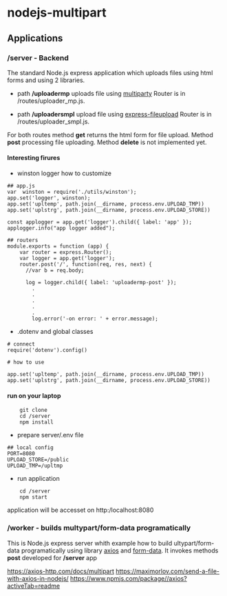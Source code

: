 # nodejs-multipart

## Applications

### /server - Backend

The standard Node.js express application which uploads files using html forms and using 2 libraries.

- path **/uploadermp**   uploads file using [multiparty](https://www.npmjs.com/package/multiparty)
Router is in /routes/uploader_mp.js.

- path **/uploadersmpl** upload file using [express-fileupload](https://www.npmjs.com/package/express-fileupload)
Router is  in /routes/uploader_smpl.js.

For both routes method **get**  returns the html form for file upload. Method **post** processing file uploading.
Method **delete** is not  implemented yet.
#### Interesting firures


- winston logger  how to  customize

```
## app.js
var  winston = require('./utils/winston');
app.set('logger', winston);
app.set('upltemp', path.join(__dirname, process.env.UPLOAD_TMP))
app.set('uplstrg', path.join(__dirname, process.env.UPLOAD_STORE))

const applogger = app.get('logger').child({ label: 'app' });
applogger.info("app logger added");

## routers
module.exports = function (app) {
    var router = express.Router();
    var logger = app.get('logger');
    router.post('/', function(req, res, next) {
      //var b = req.body;
      
      log = logger.child({ label: 'uploadermp-post' });
        .
        .
        .
        .
        .
        log.error('-on error: ' + error.message);

```
- .dotenv and global classes

```
# connect
require('dotenv').config()

# how to use

app.set('upltemp', path.join(__dirname, process.env.UPLOAD_TMP))
app.set('uplstrg', path.join(__dirname, process.env.UPLOAD_STORE))

```



#### run on your laptop


```
    git clone
    cd /server
    npm install
``````

-  prepare server/.env file

```
## local config
PORT=8080
UPLOAD_STORE=/public
UPLOAD_TMP=/upltmp
```

- run application

```
    cd /server
    npm start

```

application will be accesset on http:/localhost:8080


### /worker -  builds multypart/form-data programatically

This is  Node.js express server whith example how to build ultypart/form-data programatically using library [axios](https://www.npmjs.com/package/axios) and [form-data](https://www.npmjs.com/package/form-data). It invokes methods  **post** developed for **/server** app



https://axios-http.com/docs/multipart
https://maximorlov.com/send-a-file-with-axios-in-nodejs/
https://www.npmjs.com/package//axios?activeTab=readme





